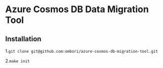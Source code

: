# Azure Cosmos DB Data Migration Tool

## Installation

1.`git clone git@github.com:ombori/azure-cosmos-db-migration-tool.git`

2.`make init`